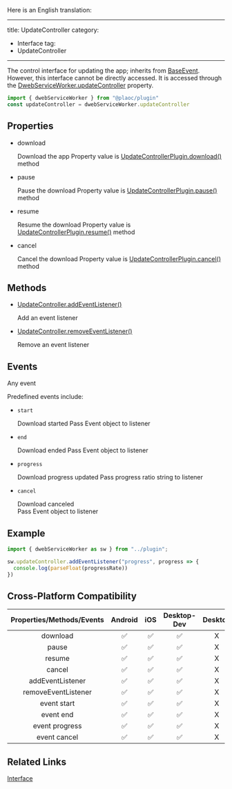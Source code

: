 Here is an English translation:

---
title: UpdateController
category:
  - Interface
tag:
  - UpdateController
---

The control interface for updating the app; inherits from [BaseEvent](../../interface/base-event/index.md). However, this interface cannot be directly accessed. 
It is accessed through the [DwebServiceWorker.updateController](../../shim/dweb-service-worker/index.md) property.


```js
import { dwebServiceWorker } from "@plaoc/plugin"
const updateController = dwebServiceWorker.updateController
```

## Properties

  - download

    Download the app
    Property value is [UpdateControllerPlugin.download()](../../plugin/update-controller/download.md) method

  - pause

    Pause the download
    Property value is [UpdateControllerPlugin.pause()](../../plugin/update-controller/pause.md) method

  - resume

    Resume the download
    Property value is [UpdateControllerPlugin.resume()](../../plugin/update-controller/resume.md) method

  - cancel

    Cancel the download
    Property value is [UpdateControllerPlugin.cancel()](../../plugin/update-controller/cancel.md) method

## Methods

  - [UpdateController.addEventListener()](https://developer.mozilla.org/en-US/docs/Web/API/EventTarget/addEventListener)

    Add an event listener

  - [UpdateController.removeEventListener()](https://developer.mozilla.org/en-US/docs/Web/API/EventTarget/removeEventListener)

    Remove an event listener

## Events

  Any event

  Predefined events include:

  - `start`

    Download started
    Pass Event object to listener

  - `end`

    Download ended
    Pass Event object to listener

  - `progress`

    Download progress updated
    Pass progress ratio string to listener

  - `cancel`

    Download canceled  
    Pass Event object to listener

## Example

```js
import { dwebServiceWorker as sw } from "../plugin";

sw.updateController.addEventListener("progress", progress => {
  console.log(parseFloat(progressRate)) 
})
```

## Cross-Platform Compatibility

| Properties/Methods/Events | Android | iOS | Desktop-Dev | Desktop |
|:---------------------:|:-------:|:---:|:-----------:|:-------:|
| download              | ✅      | ✅   | ✅           | X       |
| pause                 | ✅      | ✅   | ✅           | X       |
| resume                | ✅      | ✅   | ✅           | X       |
| cancel                | ✅      | ✅   | ✅           | X       |  
| addEventListener      | ✅      | ✅   | ✅           | X       |
| removeEventListener   | ✅      | ✅   | ✅           | X       |
| event start           | ✅      | ✅   | ✅           | X       |
| event end             | ✅      | ✅   | ✅           | X       |
| event progress        | ✅      | ✅   | ✅           | X       |
| event cancel          | ✅      | ✅   | ✅           | X       |

## Related Links

[Interface](../index.md)